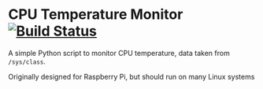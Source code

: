 # CPU Temperature Monitor [![Build Status](https://travis-ci.org/iBug/cpu-temp.svg?branch=master)](https://travis-ci.org/iBug/cpu-temp)

A simple Python script to monitor CPU temperature, data taken from `/sys/class`.

Originally designed for Raspberry Pi, but should run on many Linux systems
